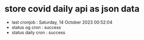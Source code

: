 # store covid daily api as json data

- last cronjob : Saturday, 14 October 2023 00:52:04
- status og cron : success
- status daily cron : success
      
      